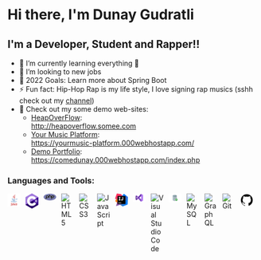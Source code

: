 # Hi there, I'm Dunay Gudratli 

## I'm a Developer, Student and Rapper!!

- 🌱 I’m currently learning everything 🤣
- 👯 I’m looking to new jobs 
- 🥅 2022 Goals: Learn more about Spring Boot
- ⚡ Fun fact: Hip-Hop Rap is my life style, I love signing rap musics (sshh check out my [channel](https://www.youtube.com/channel/UCR0Qjm5Ibu2EHz7gaW3tzdA))
- 🔭 Check out my some demo web-sites:  
	- [HeapOverFlow](http://heapoverflow.somee.com):  
		http://heapoverflow.somee.com  
	- [Your Music Platform](https://yourmusic-platform.000webhostapp.com/):  
		https://yourmusic-platform.000webhostapp.com/  
	- [Demo Portfolio](https://comedunay.000webhostapp.com):  
		https://comedunay.000webhostapp.com/index.php
### Languages and Tools:

<img align="left" alt="Java" width="26px" src="./image/java.png" style="padding-right:10px;" />
<img align="left" alt="C#" width="26px" src="./image/csharp.png" style="padding-right:10px;" />
<img align="left" alt="PHP" width="26px" src="./image/php.png" style="padding-right:10px;" />
<img align="left" alt="HTML5" width="26px" src="https://cdn.jsdelivr.net/gh/devicons/devicon/icons/html5/html5-original.svg" style="padding-right:10px;" />
<img align="left" alt="CSS3" width="26px" src="https://cdn.jsdelivr.net/gh/devicons/devicon/icons/css3/css3-original.svg" style="padding-right:10px;" />
<img align="left" alt="JavaScript" width="26px" src="https://cdn.jsdelivr.net/gh/devicons/devicon/icons/javascript/javascript-original.svg" style="padding-right:10px;" />
<img align="left" alt="Intellij" width="26px" src="./image/intellij.png" style="padding-right:10px;" />
<img align="left" alt="Visual Studio" width="26px" src="./image/vs.png" style="padding-right:10px;" />
<img align="left" alt="Visual Studio Code" width="26px" src="https://cdn.jsdelivr.net/gh/devicons/devicon/icons/vscode/vscode-original.svg" style="padding-right:10px;" />
<img align="left" alt="Oracle Sql" width="26px" src="./image/plsql.png" style="padding-right:10px;" />
<img align="left" alt="MySQL" width="26px" src="https://cdn.jsdelivr.net/gh/devicons/devicon/icons/mysql/mysql-original.svg" style="padding-right:10px;" />
<img align="left" alt="GraphQL" width="26px" src="https://cdn.jsdelivr.net/gh/devicons/devicon/icons/graphql/graphql-plain.svg" style="padding-right:10px;" />
<img align="left" alt="Git" width="26px" src="https://cdn.jsdelivr.net/gh/devicons/devicon/icons/git/git-original.svg" style="padding-right:10px;" />
<img align="left" alt="GitHub" width="26px" src="./image/github_logo.png" style="padding-right:10px;" />